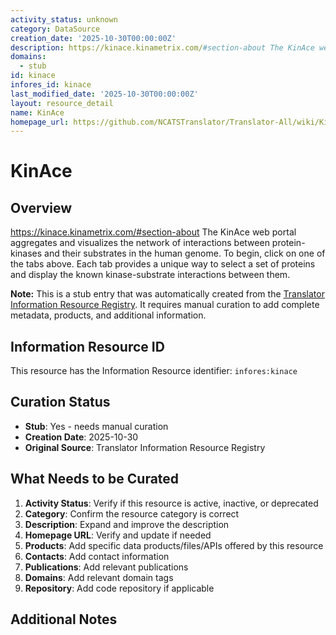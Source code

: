 ```yaml
---
activity_status: unknown
category: DataSource
creation_date: '2025-10-30T00:00:00Z'
description: https://kinace.kinametrix.com/#section-about The KinAce web portal aggregates and visualizes the network of interactions between protein-kinases and their substrates in the human genome.  To begin, click on one of the tabs above. Each tab provides a unique way to select a set of proteins and display the known kinase-substrate interactions between them.
domains:
  - stub
id: kinace
infores_id: kinace
last_modified_date: '2025-10-30T00:00:00Z'
layout: resource_detail
name: KinAce
homepage_url: https://github.com/NCATSTranslator/Translator-All/wiki/KinAce
---
```


# KinAce

## Overview

https://kinace.kinametrix.com/#section-about The KinAce web portal aggregates and visualizes the network of interactions between protein-kinases and their substrates in the human genome.  To begin, click on one of the tabs above. Each tab provides a unique way to select a set of proteins and display the known kinase-substrate interactions between them.

**Note:** This is a stub entry that was automatically created from the [Translator Information Resource Registry](https://biolink.github.io/information-resource-registry/). It requires manual curation to add complete metadata, products, and additional information.

## Information Resource ID

This resource has the Information Resource identifier: `infores:kinace`

## Curation Status

- **Stub**: Yes - needs manual curation
- **Creation Date**: 2025-10-30
- **Original Source**: Translator Information Resource Registry

## What Needs to be Curated

1. **Activity Status**: Verify if this resource is active, inactive, or deprecated
2. **Category**: Confirm the resource category is correct
3. **Description**: Expand and improve the description
4. **Homepage URL**: Verify and update if needed
5. **Products**: Add specific data products/files/APIs offered by this resource
6. **Contacts**: Add contact information
7. **Publications**: Add relevant publications
8. **Domains**: Add relevant domain tags
9. **Repository**: Add code repository if applicable

## Additional Notes
